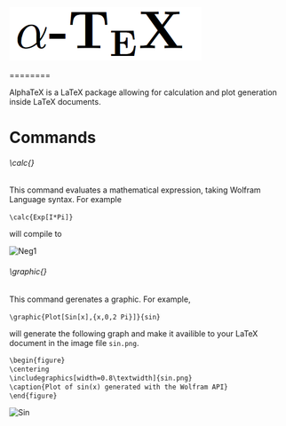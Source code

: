 

![alphatex](https://raw.githubusercontent.com/Akollek/AlphaTeX/master/alphatex.png)

========

AlphaTeX is a LaTeX package allowing for calculation and plot generation inside LaTeX documents. 


# Commands

###### \calc{}

This command evaluates a mathematical expression, taking Wolfram Language syntax. For example 

``` \calc{Exp[I*Pi]} ```

will compile to 

![Neg1](https://raw.githubusercontent.com/Akollek/AlphaTeX/master/calc-example.png)

###### \graphic{}

This command gerenates a graphic. For example,

``` \graphic{Plot[Sin[x],{x,0,2 Pi}]}{sin} ```

will generate the following graph and make it availible to your LaTeX document in the image file `sin.png`.

	\begin{figure} 
	\centering
	\includegraphics[width=0.8\textwidth]{sin.png}
	\caption{Plot of sin(x) generated with the Wolfram API}
	\end{figure}

![Sin](https://raw.githubusercontent.com/Akollek/AlphaTeX/master/pic.png)
